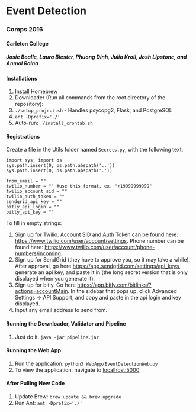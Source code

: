 # Event Detection
### Comps 2016
#### Carleton College
##### Josie Bealle, Laura Biester, Phuong Dinh, Julia Kroll, Josh Lipstone, and Anmol Raina

#### Installations
1. [Install Homebrew](http://brew.sh/)
1. Downloader (Run all commands from the root directory of the repository):
  1. `./setup_project.sh` - Handles psycopg2, Flask, and PostgreSQL
  2. `ant -Dprefix='./'`
6. Auto-run: `./install_crontab.sh`

#### Registrations
Create a file in the Utils folder named `Secrets.py`, with the following text:
```
import sys; import os
sys.path.insert(0, os.path.abspath('..'))
sys.path.insert(0, os.path.abspath('.'))
​
from_email = ""
twilio_number = "" #use this format, ex. "+19999999999"
twilio_account_sid = ""
twilio_auth_token = ""
sendgrid_api_key = ""
bitly_api_login = ""
bitly_api_key = ""
```
To fill in empty strings:
  1. Sign up for Twilio. Account SID and Auth Token can be found here: https://www.twilio.com/user/account/settings. Phone number can be found here: https://www.twilio.com/user/account/phone-numbers/incoming.
  2. Sign up for SendGrid (they have to approve you, so it may take a while). After approval, go here https://app.sendgrid.com/settings/api_keys, generate an api key, and paste it in (the long secret version that is only displayed when you generate it).
  3. Sign up for bitly. Go here https://app.bitly.com/bitlinks/?actions=accountMain. In the sidebar that pops up, click Advanced Settings -> API Support, and copy and paste in the api login and key displayed.
  4. Input any email address to send from.

#### Running the Downloader, Validator and Pipeline
1. Just do it. `java -jar pipeline.jar`

#### Running the Web App
1. Run the application: `python3 WebApp/EventDetectionWeb.py`
2. To view the application, navigate to [localhost:5000](http://localhost:5000/)

#### After Pulling New Code
1. Update Brew: `brew update && brew upgrade`
2. Run Ant: `ant -Dprefix='./'`
